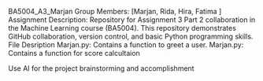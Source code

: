 BA5004_A3_Marjan Group Members: [Marjan, Rida, Hira, Fatima ] Assignment Description: Repository for Assignment 3 Part 2 collaboration in the Machine Learning course (BA5004).
This repository demonstrates GitHub collaboration, version control, and basic Python programming skills. File Desription Marjan.py: Contains a function to greet a user.
Marjan.py: Contains a function for score calcultaion


Use AI for the project brainstorming and accomplishment
